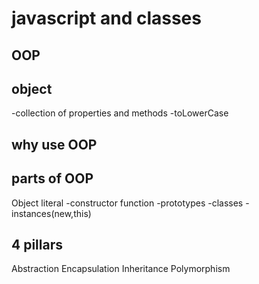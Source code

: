 # javascript and classes
## OOP
## object
-collection of properties and methods
-toLowerCase
## why use OOP

## parts of OOP
Object literal
-constructor function
-prototypes 
-classes
-instances(new,this)
## 4 pillars
Abstraction
Encapsulation
Inheritance
Polymorphism

